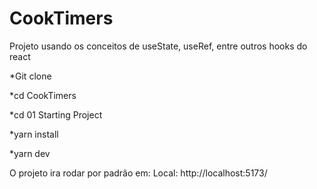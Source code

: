# CookTimers
Projeto usando os conceitos de useState, useRef, entre outros hooks do react


*Git clone

*cd CookTimers

*cd 01 Starting Project

*yarn install

*yarn dev

O projeto ira rodar por padrão em:  Local:   http://localhost:5173/



